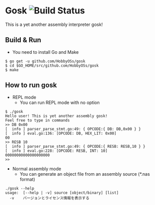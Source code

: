 # Gosk ![Build Status]((https://github.com/github/HobbyOSs/gosk/actions/workflows/go.yml/badge.svg))

This is a yet another assembly interpreter gosk!

## Build & Run

* You need to install Go and Make

```
$ go get -u github.com/HobbyOSs/gosk
$ cd $GO_HOME/src/github.com/HobbyOSs/gosk
$ make
```

## How to run gosk

* REPL mode
  * You can run REPL mode with no option

```
$ ./gosk
Hello user! This is yet another assembly gosk!
Feel free to type in commands
>> DB 0x00
[  info ] parser_parse_stmt.go:49: { OPCODE:{ DB: DB,0x00 } }
[  info ] eval.go:136: [OPCODE: DB, HEX_LIT: 0x00]
00
>> RESB 10
[  info ] parser_parse_stmt.go:49: { OPCODE:{ RESB: RESB,10 } }
[  info ] eval.go:228: [OPCODE: RESB, INT: 10]
00000000000000000000
>>
```

* Normal assembly mode
  * You can generate an object file from an assembly source (*.nas format)

```
./gosk --help
usage:  [--help | -v] source [object/binary] [list]
  -v	バージョンとライセンス情報を表示する
```
